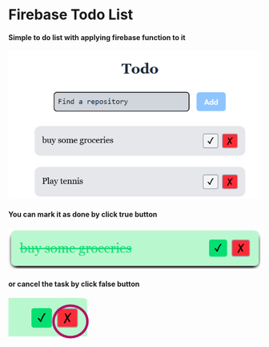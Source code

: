 # Firebase Todo List

#### Simple to do list with applying firebase function to it


![1744305639297](image/README/1744305639297.png)

#### You can mark it as done by click true button


![1744305762292](image/README/1744305762292.png)

#### or cancel the task by click false button


![1744305821893](image/README/1744305821893.png)
